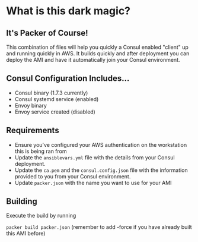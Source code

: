 # What is this dark magic? 
## It's Packer of Course! 

This combination of files will help you quickly a Consul enabled "client" up and running quickly in AWS. It builds quickly and after deployment you can deploy the AMI and have it automatically join your Consul environment.  

## Consul Configuration Includes... 

* Consul binary (1.7.3 currently)
* Consul systemd service (enabled)
* Envoy binary 
* Envoy service created (disabled)

## Requirements 

* Ensure you've configured your AWS authentication on the workstation this is being ran from 
* Update the `ansiblevars.yml` file with the details from your Consul deployment. 
* Update the `ca.pem` and the `consul.config.json` file with the information provided to you from your Consul environment. 
* Update `packer.json` with the name you want to use for your AMI

## Building 

Execute the build by running 

`packer build packer.json` (remember to add -force if you have already built this AMI before)